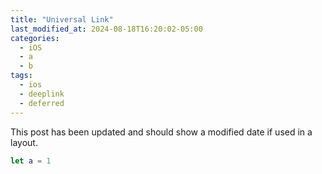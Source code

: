 ```yaml
---
title: "Universal Link"
last_modified_at: 2024-08-18T16:20:02-05:00
categories:
  - iOS
  - a
  - b
tags:
  - ios
  - deeplink
  - deferred
---
```


This post has been updated and should show a modified date if used in a layout.


```swift 
let a = 1
```
